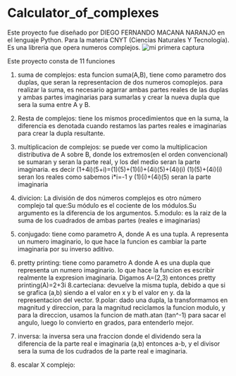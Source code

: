 # Calculator_of_complexes
Este proyecto fue diseñado por DIEGO FERNANDO MACANA NARANJO en el lenguaje Python. Para la materia CNYT (Ciencias Naturales Y Tecnología). Es una libreria que opera numeros complejos. 
![mi primera captura](https://user-images.githubusercontent.com/59974540/75062476-def81900-54b0-11ea-91fe-57dbe6627f9f.PNG)


Este proyecto consta de 11 funciones 
1. suma de complejos: esta funcion suma(A,B), tiene como parametro dos duplas, que seran la representacion 
de dos numeros comoplejos. para realizar la suma, es necesario agarrar ambas partes reales de las duplas y ambas partes imaginarias para sumarlas y crear la nueva dupla que sera la suma entre A y B.
2. Resta de complejos: tiene los mismos procedimientos que en la suma, la diferencia es denotada cuando restamos las partes reales e imaginarias para crear la dupla resultante. 
3. multiplicacion de complejos: se puede ver como la multiplicacion distributiva de A sobre B, donde los extremos(en el orden convencional) se sumaran y seran la parte real, y los del medio seran la parte imaginaria. es decir 
(1+4i)(5+i)=(1)(5)+(1)(i)+(4i)(5)+(4i)(i)
(1)(5)+(4i)(i) seran los reales como sabemos i*i=-1
y (1)(i)+(4i)(5) seran la parte imaginaria 

4. divicion: La división de dos números complejos es otro número complejo tal que:Su módulo es el cociente de los módulos.Su argumento es la diferencia de los argumentos.
5.modulo: es la raiz de la suma de los cuadrados de ambas partes (reales e imaginarias)
6. conjugado: tiene como parametro A, donde A es una tupla. A representa un numero imaginario, lo que hace la funcion es cambiar la parte imaginaria por su inverso aditivo. 
7. pretty printing: tiene como parametro A donde A es una dupla que representa un numero imaginario. lo que hace la funcion es escribir realmente la expresion imaginaria. Digamos A=(2,3) entonces pretty printing(A)=2+3i
8.carteciana: devuelve la misma tupla, debido a que si se grafica (a,b) siendo a el valor en x y b el valor en y. da la representacion del vector. 
9.polar: dado una dupla, la transformamos en magnitud y direccion, para la magnitud reciclamos la funcion modulo, y para la direccion, usamos la funcion de math.atan (tan^-1) para sacar el angulo, luego lo convierto en grados, para entenderlo mejor. 
10. inversa: la inversa sera una fraccion donde el dividendo sera la diferencia de la parte real e imaginaria (a,b) entonces a-b, y el divisor sera la suma de los cudrados de la parte real e imaginaria.
11. escalar X complejo: 
